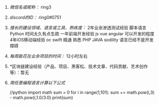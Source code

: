 

1. *微信名或昵称：* ring3	
2. *discord的ID：* ring0#0751
3. *擅长的建设领域、语言或工具、熟练度：* 2年业余渗透测试经验 脚本语言Python 时间太久有点生疏 一年前端开发经验 js vue angular 可以开发的程度 4年iOS移动端经验 oc swift 精通  熟悉 PHP JAVA sodility  语言已经不是开发障碍
4. *每周能花在业余项目的时间：* 12小时左右
5. *区块链建设经验（产品、项目、黑客松、技术文章、代码贡献、艺术创作等）：暂无
6. *用任意编程语言计算以下公式*
		
	//python
	import math
	sum = 0
	for i in range(1,101):
	sum += math.pow(i,3) - math.pow(i,1.0/3.0)
	print(sum)
